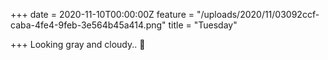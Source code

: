 +++
date = 2020-11-10T00:00:00Z
feature = "/uploads/2020/11/03092ccf-caba-4fe4-9feb-3e564b45a414.png"
title = "Tuesday"

+++
Looking gray and cloudy.. 🙈